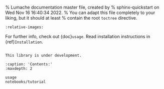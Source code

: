 % Lumache documentation master file, created by
% sphinx-quickstart on Wed Nov 16 16:40:34 2022.
% You can adapt this file completely to your liking, but it should at least
% contain the root `toctree` directive.

```{include} ../../README.md
:relative-images:
```

For further info, check out {doc}`usage`.
Read installation instructions in {ref}`Installation`.

```{warning}

This library is under development.

```


```{toctree}
:caption: 'Contents:'
:maxdepth: 2

usage
notebooks/tutorial
```
